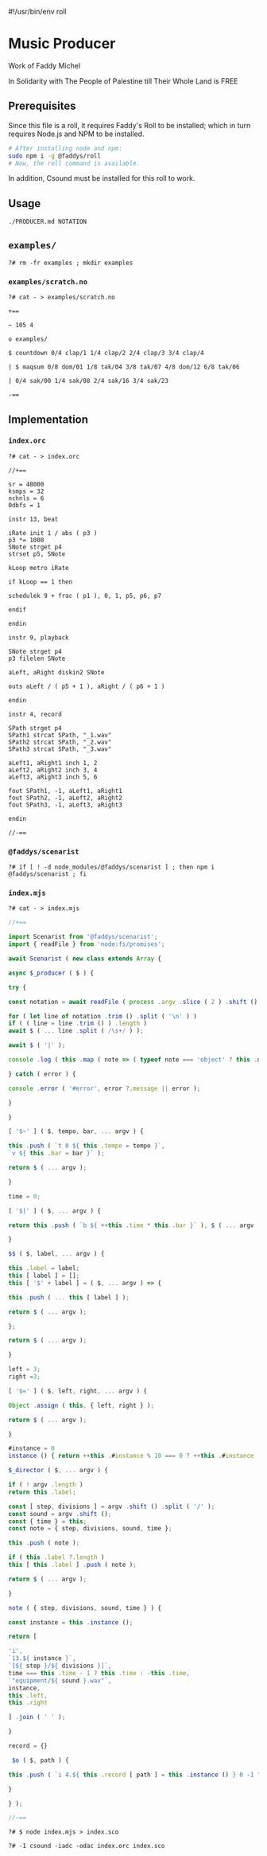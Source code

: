 #!/usr/bin/env roll

# Music Producer

Work of Faddy Michel

In Solidarity with The People of Palestine till Their Whole Land is FREE

## Prerequisites

Since this file is a roll, it requires Faddy's Roll to be installed;
which in turn requires Node.js and NPM to be installed.

```sh
# After installing node and npm:
sudo npm i -g @faddys/roll
# Now, the roll command is available.
```

In addition, Csound must be installed for this roll to work.

## Usage

```sh
./PRODUCER.md NOTATION
```

## `examples/`

```roll
?# rm -fr examples ; mkdir examples
```

### `examples/scratch.no`

```roll
?# cat - > examples/scratch.no
```

```
+==

~ 105 4

o examples/

$ countdown 0/4 clap/1 1/4 clap/2 2/4 clap/3 3/4 clap/4

| $ maqsum 0/8 dom/01 1/8 tak/04 3/8 tak/07 4/8 dom/12 6/8 tak/06

| 0/4 sak/00 1/4 sak/08 2/4 sak/16 3/4 sak/23

-==
```

## Implementation

### `index.orc`

```roll
?# cat - > index.orc
```

```csound
//+==

sr = 48000
ksmps = 32
nchnls = 6
0dbfs = 1

instr 13, beat

iRate init 1 / abs ( p3 )
p3 *= 1000
SNote strget p4
strset p5, SNote

kLoop metro iRate

if kLoop == 1 then

schedulek 9 + frac ( p1 ), 0, 1, p5, p6, p7

endif

endin

instr 9, playback

SNote strget p4
p3 filelen SNote

aLeft, aRight diskin2 SNote

outs aLeft / ( p5 + 1 ), aRight / ( p6 + 1 )

endin

instr 4, record

SPath strget p4
SPath1 strcat SPath, "_1.wav"
SPath2 strcat SPath, "_2.wav"
SPath3 strcat SPath, "_3.wav"

aLeft1, aRight1 inch 1, 2
aLeft2, aRight2 inch 3, 4
aLeft3, aRight3 inch 5, 6

fout SPath1, -1, aLeft1, aRight1
fout SPath2, -1, aLeft2, aRight2
fout SPath3, -1, aLeft3, aRight3

endin

//-==
```

### `@faddys/scenarist`

```roll
?# if [ ! -d node_modules/@faddys/scenarist ] ; then npm i @faddys/scenarist ; fi
```

### `index.mjs`

```roll
?# cat - > index.mjs
```

```js
//+==

import Scenarist from '@faddys/scenarist';
import { readFile } from 'node:fs/promises';

await Scenarist ( new class extends Array {

async $_producer ( $ ) {

try {

const notation = await readFile ( process .argv .slice ( 2 ) .shift () || 'examples/scratch.no', 'utf8' );

for ( let line of notation .trim () .split ( '\n' ) )
if ( ( line = line .trim () ) .length )
await $ ( ... line .split ( /\s+/ ) );

await $ ( '|' );

console .log ( this .map ( note => ( typeof note === 'object' ? this .note ( note ) : note ) ) .join ( '\n' ) );

} catch ( error ) {

console .error ( '#error', error ?.message || error );

}

}

[ '$~' ] ( $, tempo, bar, ... argv ) {

this .push ( `t 0 ${ this .tempo = tempo }`,
`v ${ this .bar = bar }` );

return $ ( ... argv );

}

time = 0;

[ '$|' ] ( $, ... argv ) {

return this .push ( `b ${ ++this .time * this .bar }` ), $ ( ... argv );

}

$$ ( $, label, ... argv ) {

this .label = label;
this [ label ] = [];
this [ '$' + label ] = ( $, ... argv ) => {

this .push ( ... this [ label ] );

return $ ( ... argv );

};

return $ ( ... argv );

}

left = 3;
right =3;

[ '$=' ] ( $, left, right, ... argv ) {

Object .assign ( this, { left, right } );

return $ ( ... argv );

}

#instance = 0
instance () { return ++this .#instance % 10 === 0 ? ++this .#instance : this .#instance }

$_director ( $, ... argv ) {

if ( ! argv .length )
return this .label;

const [ step, divisions ] = argv .shift () .split ( '/' );
const sound = argv .shift ();
const { time } = this;
const note = { step, divisions, sound, time };

this .push ( note );

if ( this .label ?.length )
this [ this .label ] .push ( note );

return $ ( ... argv );

}

note ( { step, divisions, sound, time } ) {

const instance = this .instance ();

return [

'i',
`13.${ instance }`,
`[${ step }/${ divisions }]`,
time === this .time - 1 ? this .time : -this .time,
`"equipment/${ sound }.wav"`,
instance,
this .left,
this .right

] .join ( ' ' );

}

record = {}

 $o ( $, path ) {

this .push ( `i 4.${ this .record [ path ] = this .instance () } 0 -1 "${ path }"` );

}

} );

//-==
```

```roll
?# $ node index.mjs > index.sco
```

```roll
?# -1 csound -iadc -odac index.orc index.sco
```

